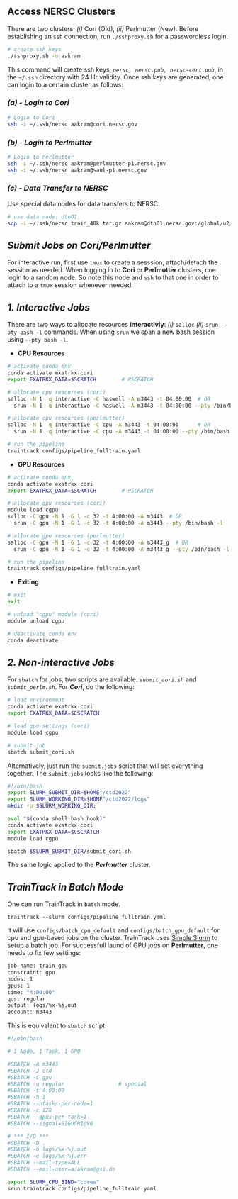 ## Access NERSC Clusters

There are two clusters: _(i)_ Cori (Old), _(ii)_ Perlmutter (New). Before establishing an `ssh` connection, run `./sshproxy.sh` for a passwordless login.

```bash
# create ssh keys
./sshproxy.sh -u aakram
```
This command will create ssh keys, _`nersc, nersc.pub, nersc-cert.pub`_, in the `~/.ssh` directory with 24 Hr validity. Once ssh keys are generated, one can login to a certain cluster as follows:


### _(a) - Login to Cori_

```bash
# Login to Cori
ssh -i ~/.ssh/nersc aakram@cori.nersc.gov
```

### _(b) - Login to Perlmutter_

```bash
# Login to Perlmutter
ssh -i ~/.ssh/nersc aakram@perlmutter-p1.nersc.gov
ssh -i ~/.ssh/nersc aakram@saul-p1.nersc.gov
```

### _(c) - Data Transfer to NERSC_

Use special data nodes for data transfers to NERSC.

```bash
# use data node: dtn01
scp -i ~/.ssh/nersc train_40k.tar.gz aakram@dtn01.nersc.gov:/global/u2/a/aakram/
```

## _Submit Jobs on Cori/Perlmutter_

For interactive run, first use `tmux` to create a sesssion, attach/detach the session as needed. When logging in to **Cori** or **Perlmutter** clusters, one login to a random node. So note this node and `ssh` to that one in order to attach to a `tmux` session whenever needed.

## _1. Interactive Jobs_

There are two ways to allocate resources **interactivly**: _(i)_ `salloc` _(ii)_ `srun --pty bash -l` commands. When using `srun` we span a new bash session using `--pty bash -l`.

* **CPU Resources**

```bash
# activate conda env
conda activate exatrkx-cori
export EXATRKX_DATA=$SCRATCH        # PSCRATCH
```
```bash
# allocate cpu resources (cori)
salloc -N 1 -q interactive -C haswell -A m3443 -t 04:00:00  # OR
  srun -N 1 -q interactive -C haswell -A m3443 -t 04:00:00 --pty /bin/bash -l

# allocate cpu resources (perlmutter)
salloc -N 1 -q interactive -C cpu -A m3443 -t 04:00:00      # OR
  srun -N 1 -q interactive -C cpu -A m3443 -t 04:00:00 --pty /bin/bash -l
```

```bash
# run the pipeline
traintrack configs/pipeline_fulltrain.yaml
```

* **GPU Resources**

```bash
# activate conda env
conda activate exatrkx-cori
export EXATRKX_DATA=$SCRATCH        # PSCRATCH
```

```bash
# allocate gpu resources (cori)
module load cgpu
salloc -C gpu -N 1 -G 1 -c 32 -t 4:00:00 -A m3443  # OR
  srun -C gpu -N 1 -G 1 -c 32 -t 4:00:00 -A m3443 --pty /bin/bash -l  

# allocate gpu resources (perlmutter)
salloc -C gpu -N 1 -G 1 -c 32 -t 4:00:00 -A m3443_g  # OR
  srun -C gpu -N 1 -G 1 -c 32 -t 4:00:00 -A m3443_g --pty /bin/bash -l
```

```bash
# run the pipeline
traintrack configs/pipeline_fulltrain.yaml
```

* **Exiting**

```bash
# exit
exit

# unload "cgpu" module (cori)
module unload cgpu

# deactivate conda env
conda deactivate
```

## _2. Non-interactive Jobs_

For `sbatch` for jobs, two scripts are available: _`submit_cori.sh`_ and _`submit_perlm.sh`_. For **_Cori_**, do the following:

```bash
# load environment
conda activate exatrkx-cori
export EXATRKX_DATA=$CSCRATCH

# load gpu settings (cori)
module load cgpu

# submit job
sbatch submit_cori.sh
```

Alternatively, just run the `submit.jobs` script that will set everything together. The `submit.jobs` looks like the following:

```bash
#!/bin/bash
export SLURM_SUBMIT_DIR=$HOME"/ctd2022"
export SLURM_WORKING_DIR=$HOME"/ctd2022/logs"
mkdir -p $SLURM_WORKING_DIR;

eval "$(conda shell.bash hook)"
conda activate exatrkx-cori
export EXATRKX_DATA=$CSCRATCH
module load cgpu

sbatch $SLURM_SUBMIT_DIR/submit_cori.sh
```

The same logic applied to the **_Perlmutter_** cluster.

## _TrainTrack in Batch Mode_
One can run TrainTrack in `batch` mode.

```
traintrack --slurm configs/pipeline_fulltrain.yaml
```

It will use `configs/batch_cpu_default` and `configs/batch_gpu_default` for cpu and gpu-based jobs on the cluster. TrainTrack uses [Simple Slurm](https://github.com/amq92/simple_slurm) to setup a batch job. For successfull laund of GPU jobs on **Perlmutter**, one needs to fix few settings:

```bash
job_name: train_gpu
constraint: gpu
nodes: 1
gpus: 1
time: "4:00:00"
qos: regular
output: logs/%x-%j.out
account: m3443
```

This is equivalent to `sbatch` script:

```bash
#!/bin/bash

# 1 Node, 1 Task, 1 GPU

#SBATCH -A m3443
#SBATCH -J ctd
#SBATCH -C gpu
#SBATCH -q regular                 # special
#SBATCH -t 4:00:00
#SBATCH -n 1
#SBATCH --ntasks-per-node=1
#SBATCH -c 128
#SBATCH --gpus-per-task=1
#SBATCH --signal=SIGUSR1@90

# *** I/O ***
#SBATCH -D .
#SBATCH -o logs/%x-%j.out
#SBATCH -e logs/%x-%j.err
#SBATCH --mail-type=ALL
#SBATCH --mail-user=a.akram@gsi.de

export SLURM_CPU_BIND="cores"
srun traintrack configs/pipeline_fulltrain.yaml
```
